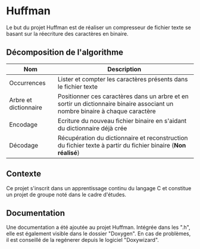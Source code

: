 # Huffman
Le but du projet Huffman est de réaliser un compresseur de fichier texte se basant sur la réecriture des caractères en binaire.

## Décomposition de l'algorithme

| Nom | Description |
| --- | ----------- |
| Occurrences | Lister et compter les caractères présents dans le fichier texte |
| Arbre et dictionnaire | Positionner ces caractères dans un arbre et en sortir un dictionnaire binaire associant un nombre binaire à chaque caractère |
| Encodage | Ecriture du nouveau fichier binaire en s'aidant du dictionnaire déjà crée |
| Décodage | Récupération du dictionnaire et reconstruction du fichier texte à partir du fichier binaire (**Non réalisé**) |

## Contexte
Ce projet s'inscrit dans un apprentissage continu du langage C et constitue un projet de groupe noté dans le cadre d'études.

## Documentation
Une documentation a été ajoutée au projet Huffman. Intégrée dans les ".h", elle est également visible dans le dossier "Doxygen". En cas de problèmes, il est conseillé de la regénerer depuis le logiciel "Doxywizard".
